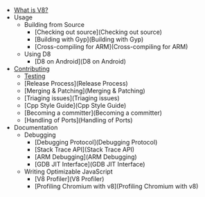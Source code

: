 * [What is V8?](Home)
* Usage
   * Building from Source
      * [Checking out source](Checking out source)
      * [Building with Gyp](Building with Gyp)
      * [Cross-compiling for ARM](Cross-compiling for ARM)
   * Using D8
      * [D8 on Android](D8 on Android)
* [Contributing](Contributing)
   * [Testing](Testing)
   * [Release Process](Release Process)
   * [Merging & Patching](Merging & Patching)
   * [Triaging issues](Triaging issues)
   * [Cpp Style Guide](Cpp Style Guide)
   * [Becoming a committer](Becoming a committer)
   * [Handling of Ports](Handling of Ports)
* Documentation
   * Debugging
      * [Debugging Protocol](Debugging Protocol)
      * [Stack Trace API](Stack Trace API)
      * [ARM Debugging](ARM Debugging)
      * [GDB JIT Interface](GDB JIT Interface)
   * Writing Optimizable JavaScript
      * [V8 Profiler](V8 Profiler)
      * [Profiling Chromium with v8](Profiling Chromium with v8)